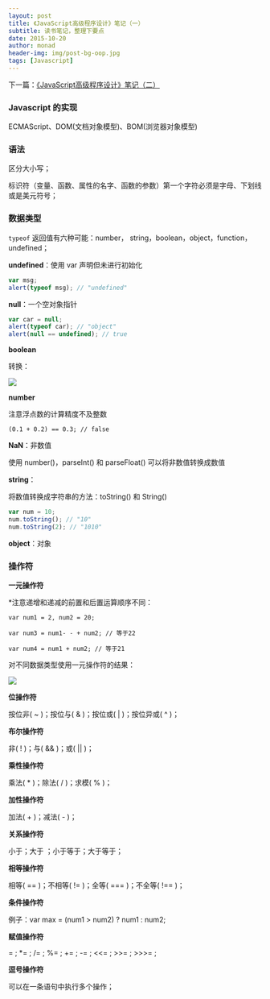```yaml
---
layout: post
title: 《JavaScript高级程序设计》笔记（一）
subtitle: 读书笔记，整理下要点
date: 2015-10-20
author: monad
header-img: img/post-bg-oop.jpg
tags: [Javascript]
---
```


下一篇：[《JavaScript高级程序设计》笔记（二）](/2015/10/26/js-note2/)

### Javascript 的实现

ECMAScript、DOM(文档对象模型)、BOM(浏览器对象模型)

### 语法

区分大小写；

标识符（变量、函数、属性的名字、函数的参数）第一个字符必须是字母、下划线或是美元符号；

### 数据类型

`typeof` 返回值有六种可能：number， string，boolean，object，function，undefined；

**undefined**：使用 var 声明但未进行初始化

```js
var msg;
alert(typeof msg); // "undefined"
```

**null**：一个空对象指针

```js
var car = null;
alert(typeof car); // "object"
alert(null == undefined); // true
```

**boolean**

转换：

![](http://olrr17ktb.bkt.clouddn.com/17-3-1/97101928-file_1488359116778_9ff.jpg)

**number**

注意浮点数的计算精度不及整数

`(0.1 + 0.2) == 0.3; // false`

**NaN**：非数值

使用 number()，parseInt() 和 parseFloat() 可以将非数值转换成数值

**string**：

将数值转换成字符串的方法：toString() 和 String()

```js
var num = 10;
num.toString(); // "10"
num.toString(2); // "1010"
```

**object**：对象


### 操作符

**一元操作符**

*注意递增和递减的前置和后置运算顺序不同：

`var num1 = 2, num2 = 20;`

`var num3 = num1- - + num2; // 等于22`

`var num4 = num1 + num2; // 等于21`

对不同数据类型使用一元操作符的结果：

![](http://olrr17ktb.bkt.clouddn.com/17-3-1/89875465-file_1488359116903_12933.jpg)

**位操作符**

按位非( ~ )；按位与( & )；按位或( &#124; )；按位异或( ^ )；

**布尔操作符**

非( ! )；与( && )；或( &#124;&#124; )；

**乘性操作符**

乘法( * )；除法( / )；求模( % )；

**加性操作符**

加法( + )；减法( - )；

**关系操作符**

小于；大于 ；小于等于；大于等于；

**相等操作符**

相等( == )；不相等( != )；全等( === )；不全等( !== )；

**条件操作符**

例子：var max = (num1 > num2) ? num1 : num2;

**赋值操作符**

= ; *= ; /= ; %= ; += ; -= ; <<= ; >>= ; >>>= ;

**逗号操作符**

可以在一条语句中执行多个操作；